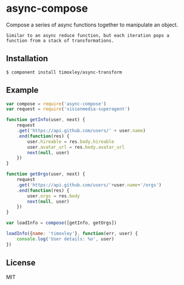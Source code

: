 # async-compose

  Compose a series of async functions together to manipulate an object.

	Similar to an async reduce function, but each iteration pops a
	function from a stack of transformations.

## Installation

    $ component install timoxley/async-transform

## Example

```js
var compose = require('async-compose')
var request = require('visionmedia-superagent')

function getInfo(user, next) {
	request
	.get('https://api.github.com/users/' + user.name)
	.end(function(res) {
		user.hireable = res.body.hireable
		user.avatar_url = res.body.avatar_url
		next(null, user)
	})
}

function getOrgs(user, next) {
	request
	.get('https://api.github.com/users/'+user.name+'/orgs')
	.end(function(res) {
		user.orgs = res.body
		next(null, user)
	})
}

var loadInfo = compose([getInfo, getOrgs])

loadInfo({name: 'timoxley'}, function(err, user) {
	console.log('User details: %o', user)
})

```

## License

MIT
